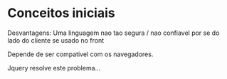 # Conceitos iniciais

Desvantagens: Uma linguagem nao tao segura / nao confiavel
por se do lado do cliente se usado no front

Depende de ser compativel com os navegadores. 
 
Jquery resolve este problema...


